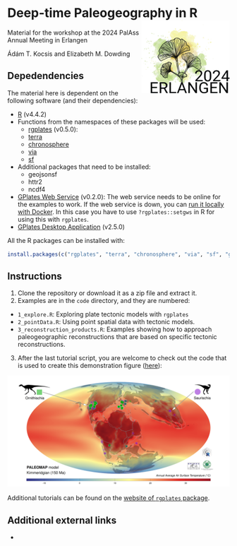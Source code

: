 # Deep-time Paleogeography in R <img src="doc/images/PalAss_Erlangen_2024.jpg" align="right" width="200" />

Material for the workshop at the 2024 PalAss Annual Meeting in Erlangen

Ádám T. Kocsis and Elizabeth M. Dowding

## Depedendencies

The material here is dependent on the following software (and their dependencies):
- [R](https://www.r-project.org/) (v4.4.2)
- Functions from the namespaces of these packages will be used:
  - [rgplates](https://gplates.github.io/rgplates) (v0.5.0): 
  - [terra](https://rspatial.github.io/terra/) 
  - [chronosphere](https://chronosphere.info/r_client/)
  - [via](https://adamtkocsis.com/via/)
  - [sf](https://r-spatial.github.io/sf/) 
- Additional packages that need to be installed:
  - geojsonsf
  - httr2 
  - ncdf4 
- [GPlates Web Service](https://gwsdoc.gplates.org/) (v0.2.0): The web service needs to be online for the examples to work. If the web service is down, you can [run it locally with Docker](https://github.com/GPlates/gplates-web-service/blob/master/docker/README.md). In this case you have to use `?rgplates::setgws` in R for using this with `rgplates`. 
- [GPlates Desktop Application](https://www.earthbyte.org/download-gplates-2-5/) (v2.5.0)
  
All the R packages can be installed with:

``` R
install.packages(c("rgplates", "terra", "chronosphere", "via", "sf", "geojsonsf", "httr2", "ncdf4"))
```
  
## Instructions 
 
1. Clone the repository or download it as a zip file and extract it.
2. Examples are in the `code` directory, and they are numbered:
  - `1_explore.R`: Exploring plate tectonic models with `rgplates`
  - `2_pointData.R`: Using point spatial data with tectonic models.
  - `3_reconstruction_products.R`: Examples showing how to approach paleogeographic reconstructions that are based on specific tectonic reconstructions.
3. After the last tutorial script, you are welcome to check out the code that is used to create this demonstration figure ([here](https://gplates.github.io/rgplates/#using-reconstructions)):

![](doc/images/temperature.png)

Additional tutorials can be found on the [website of `rgplates` package](https://gplates.github.io/rgplates).


## Additional external links

- 
